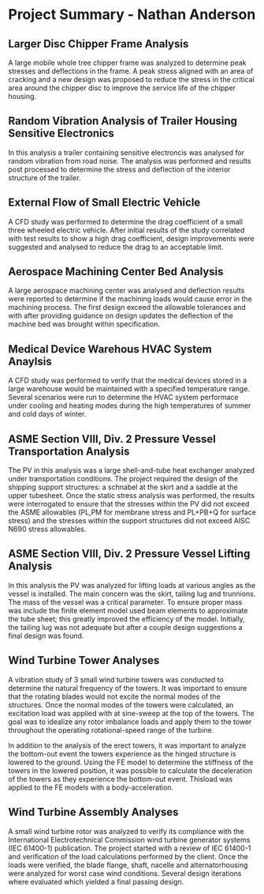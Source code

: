 # Project Summary - Nathan Anderson

## Larger Disc Chipper Frame Analysis

A large mobile whole tree chipper frame was analyzed to determine peak stresses and deflections in the frame.  A peak stress aligned with an area of cracking and a new design was proposed to reduce the stress in the critical area around the chipper disc to improve the service life of the chipper housing.

## Random Vibration Analysis of Trailer Housing Sensitive Electronics

In this analysis a trailer containing sensitive electroncis was analysed for random vibration from road noise.  The analysis was performed and results post processed to determine the stress and deflection of the interior structure of the trailer.

## External Flow of Small Electric Vehicle

A CFD study was performed to determine the drag coefficient of a small three wheeled electric vehicle.  After initial results of the study correlated with test results to show a high drag coefficient, design improvements were suggested and analysed to reduce the drag to an acceptable limit.

## Aerospace Machining Center Bed Analysis

A large aerospace machining center was analysed and deflection results were reported to determine if the machining loads would cause error in the machining process.  The first design exceed the allowable tolerances and with after providing guidance on design updates the deflection of the machine bed was brought within specification.

## Medical Device Warehous HVAC System Anaylsis

A CFD study was performed to verify that the medical devices stored in a large warehouse would be maintained with a specified temperature range.  Several scenarios were run to determine the HVAC system performace under cooling and heating modes during the high temperatures of summer and cold days of winter.  

## ASME Section VIII, Div.  2 Pressure Vessel Transportation Analysis

The PV in this analysis was a large shell-and-tube heat exchanger analyzed under transportation conditions.  The project required the design of the shipping support structures: a schnabel at the skirt and a saddle at the upper tubesheet.  Once the static stress analysis was performed, the results were interrogated to ensure that the stresses within the PV did not exceed the ASME allowables (PL,PM for membrane stress and PL+PB+Q for surface stress) and the stresses within the support structures did not exceed AISC N690 stress allowables.  

## ASME Section VIII, Div.  2 Pressure Vessel Lifting Analysis

In this analysis the PV was analyzed for lifting loads at various angles as the vessel is installed.  The main concern was the skirt, tailing lug and trunnions.  The mass of the vessel was a critical parameter.  To ensure proper mass was include the finite element model used beam elements to approximate the tube sheet; this greatly improved the efficiency of the model.  Initially, the tailing lug was not adequate but after a couple design suggestions a final design was found.

## Wind Turbine Tower Analyses

A vibration study of 3 small wind turbine towers was conducted to determine the natural frequency of the towers.  It was important to ensure that the rotating blades would not excite the normal modes of the structures.  Once the normal modes of the towers were calculated, an excitation load was applied with at sine-sweep at the top of the towers.  The goal was to idealize any rotor imbalance loads and apply them to the tower throughout the operating rotational-speed range of the turbine.

In addition to the analysis of the erect towers, it was important to analyze the bottom-out event the towers experience as the hinged structure is lowered to the ground.  Using the FE model to determine the stiffness of the towers in the lowered position, it was possible to calculate the deceleration of the towers as they experience the bottom-out event.  Thisload was applied to the FE models with a body-acceleration.

## Wind Turbine Assembly Analyses

A small wind turbine rotor was analyzed to verify its compliance with the International Electrotechnical Commission wind turbine generator systems (IEC 61400-1) publication.  The project started with a review of IEC 61400-1 and verification of the load calculations performed by the client.  Once the loads were verified, the blade flange, shaft, nacelle and alternatorhousing were analyzed for worst case wind conditions.  Several design iterations where evaluated which yielded a final passing design.